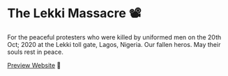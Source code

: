 # The Lekki Massacre 📽️

For the peaceful protesters who were killed by uniformed men on the 20th Oct; 2020 at the Lekki toll gate, Lagos, Nigeria. Our fallen heros. May their souls rest in peace.


[Preview Website](https://lekkimassacre.netlify.app/) 🔗
